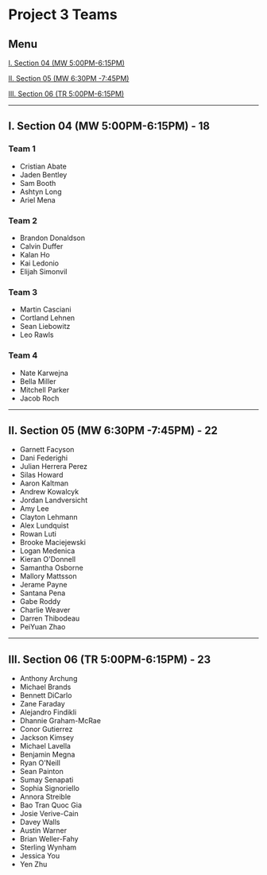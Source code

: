 # Project 3 Teams

## Menu

[I. Section 04 (MW 5:00PM-6:15PM)](#i-section-04-mw-500pm-615pm---18)

[II. Section 05 (MW 6:30PM -7:45PM)](#ii-section-05-mw-630pm--745pm---22)

[III. Section 06 (TR 5:00PM-6:15PM)](#iii-section-06-tr-500pm-615pm---23)

---

## I. Section 04 (MW 5:00PM-6:15PM) - 18

### Team 1
- Cristian Abate
- Jaden Bentley
- Sam Booth
- Ashtyn Long
- Ariel Mena

### Team 2
- Brandon Donaldson
- Calvin Duffer
- Kalan Ho
- Kai Ledonio
- Elijah Simonvil
  
### Team 3
- Martin Casciani
- Cortland Lehnen
- Sean Liebowitz
- Leo Rawls

### Team 4
- Nate Karwejna
- Bella Miller
- Mitchell Parker
- Jacob Roch

---

## II. Section 05 (MW 6:30PM -7:45PM) - 22

- Garnett Facyson
- Dani Federighi
- Julian Herrera Perez
- Silas Howard
- Aaron Kaltman
- Andrew Kowalcyk
- Jordan Landversicht
- Amy Lee
- Clayton Lehmann
- Alex Lundquist
- Rowan Luti
- Brooke Maciejewski
- Logan Medenica
- Kieran O'Donnell
- Samantha Osborne
- Mallory Mattsson
- Jerame Payne
- Santana Pena
- Gabe Roddy
- Charlie Weaver
- Darren Thibodeau
- PeiYuan Zhao


---

## III. Section 06 (TR 5:00PM-6:15PM) - 23

- Anthony Archung
- Michael Brands
- Bennett DiCarlo
- Zane Faraday
- Alejandro Findikli
- Dhannie Graham-McRae
- Conor Gutierrez
- Jackson Kimsey
- Michael Lavella
- Benjamin Megna
- Ryan O'Neill
- Sean Painton
- Sumay Senapati
- Sophia Signoriello
- Annora Streible
- Bao Tran Quoc Gia
- Josie Verive-Cain
- Davey Walls
- Austin Warner
- Brian Weller-Fahy
- Sterling Wynham
- Jessica You
- Yen Zhu
